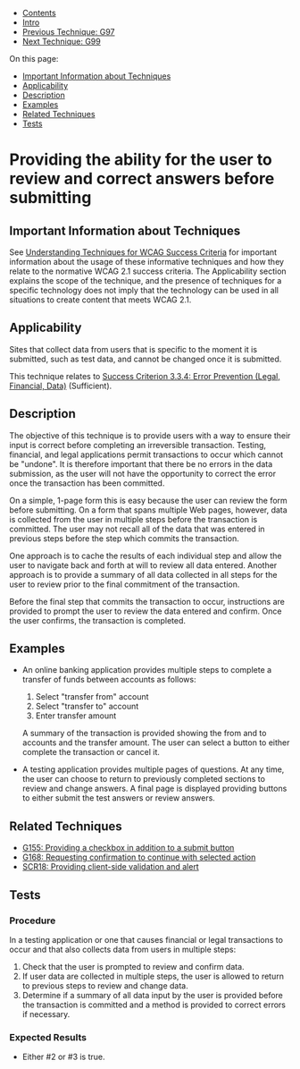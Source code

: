 -   [Contents](https://www.w3.org/WAI/WCAG21/Techniques/#techniques "Table of Contents")
-   [Intro](https://www.w3.org/WAI/WCAG21/Techniques/#introduction "Introduction to Techniques")
-   [Previous Technique: G97](G97)
-   [Next Technique: G99](G99)

On this page:

-   [Important Information about Techniques](#important-information)
-   [Applicability](#applicability)
-   [Description](#description)
-   [Examples](#examples)
-   [Related Techniques](#related)
-   [Tests](#tests)

Providing the ability for the user to review and correct answers before submitting
==================================================================================

Important Information about Techniques
--------------------------------------

See [Understanding Techniques for WCAG Success Criteria](https://www.w3.org/WAI/WCAG21/Understanding/understanding-techniques) for important information about the usage of these informative techniques and how they relate to the normative WCAG 2.1 success criteria. The Applicability section explains the scope of the technique, and the presence of techniques for a specific technology does not imply that the technology can be used in all situations to create content that meets WCAG 2.1.

Applicability
-------------

Sites that collect data from users that is specific to the moment it is submitted, such as test data, and cannot be changed once it is submitted.

This technique relates to [Success Criterion 3.3.4: Error Prevention (Legal, Financial, Data)](https://www.w3.org/WAI/WCAG21/Understanding/error-prevention-legal-financial-data) (Sufficient).

Description
-----------

The objective of this technique is to provide users with a way to ensure their input is correct before completing an irreversible transaction. Testing, financial, and legal applications permit transactions to occur which cannot be "undone". It is therefore important that there be no errors in the data submission, as the user will not have the opportunity to correct the error once the transaction has been committed.

On a simple, 1-page form this is easy because the user can review the form before submitting. On a form that spans multiple Web pages, however, data is collected from the user in multiple steps before the transaction is committed. The user may not recall all of the data that was entered in previous steps before the step which commits the transaction.

One approach is to cache the results of each individual step and allow the user to navigate back and forth at will to review all data entered. Another approach is to provide a summary of all data collected in all steps for the user to review prior to the final commitment of the transaction.

Before the final step that commits the transaction to occur, instructions are provided to prompt the user to review the data entered and confirm. Once the user confirms, the transaction is completed.

Examples
--------

-   An online banking application provides multiple steps to complete a transfer of funds between accounts as follows:

    1.  Select "transfer from" account
    2.  Select "transfer to" account
    3.  Enter transfer amount

    A summary of the transaction is provided showing the from and to accounts and the transfer amount. The user can select a button to either complete the transaction or cancel it.

-   A testing application provides multiple pages of questions. At any time, the user can choose to return to previously completed sections to review and change answers. A final page is displayed providing buttons to either submit the test answers or review answers.

Related Techniques
------------------

-   [G155: Providing a checkbox in addition to a submit button](https://www.w3.org/WAI/WCAG21/Techniques/general/G155)
-   [G168: Requesting confirmation to continue with selected action](https://www.w3.org/WAI/WCAG21/Techniques/general/G168)
-   [SCR18: Providing client-side validation and alert](https://www.w3.org/WAI/WCAG21/Techniques/client-side-script/SCR18)

Tests
-----

### Procedure

In a testing application or one that causes financial or legal transactions to occur and that also collects data from users in multiple steps:

1.  Check that the user is prompted to review and confirm data.
2.  If user data are collected in multiple steps, the user is allowed to return to previous steps to review and change data.
3.  Determine if a summary of all data input by the user is provided before the transaction is committed and a method is provided to correct errors if necessary.

### Expected Results

-   Either \#2 or \#3 is true.
